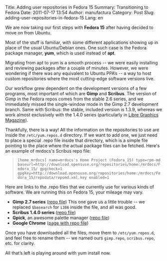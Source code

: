 Title: Adding user repositories in Fedora 15
Summary: Transitioning to Fedora
Date: 2011-07-17 13:54
Author: manufactura
Category: Post
Slug: adding-user-repositories-in-fedora-15
Lang: en

We are now taking our first steps with **Fedora 15** after
having decided to move on from Ubuntu.

Most of the stuff is familiar, with some different applications showing
up in place of the usual Ubuntu/Debian ones. One such case is the Fedora
package manager, **yum**, which is used instead of **apt**.

Migrating from apt to yum is a smooth process -- we were easily
installing and reviewing packages after a couple of minutes. However, we
were wondering if there was any equivalent to Ubuntu PPA’s -- a way to
host custom repositories where the most cutting-edge software versions
live.

Our workflow grew dependent on the development versions of a few
programs, most important of which are **Gimp** and **Scribus**. The
version of Gimp in the Fedora repos comes from the stable 2.6 series,
and we immediately missed the single-window mode in the Gimp 2.7
development branch. Same with Scribus: the stable, included version is
1.3.9, whereas we work almost exclusively with the 1.4.0 series
(particularly in [Libre Graphics
Magazine](http://libregraphicsmag.com)).

Thankfully, there is a way! All the information on the repositories to
use are inside the `/etc/yum.repos.d` directory. If we want to add one,
we just need to place a special .repo file inside that directory, which
is a simple file pointing to the place where the actual package files
can be fetched. Here's an example of mrdocs's Scribus repo file:

> `[home_mrdocs] name=mrdocs's Home Project (Fedora_15) type=rpm-md baseurl=http://download.opensuse.org/repositories/home:/mrdocs/Fedora_15/ gpgcheck=1 gpgkey=http://download.opensuse.org/repositories/home:/mrdocs/Fedora_15/repodata/repomd.xml.key enabled=1`

Here are links to the .repo files that we currently use for various
kinds of software. We are running this on Fedora 15, your mileage may
vary.

- **Gimp 2.7 series** ([repo
file](http://repos.fedorapeople.org/repos/luya/gimp/fedora-gimp.repo))
This one gave us a little trouble -- we replaced `$basearch` for `i386`
inside the file, and all was good.  
- **Scribus 1.4.0 series** ([repo
file](http://download.opensuse.org/repositories/home:/mrdocs/Fedora_15/home:mrdocs.repo))  
- **Gpick**, an awesome palette manager ([repo
file](http://download.opensuse.org/repositories/home:/ketheriel:/gpick/Fedora_15/home:ketheriel:gpick.repo))  
- **Google Chrome** ([page with repo
file](http://www.if-not-true-then-false.com/2010/install-google-chrome-with-yum-on-fedora-red-hat-rhel/))

Once you have downloaded all the files, move them to `/etc/yum.repos.d`,
and feel free to rename them -- we named ours `gimp.repo`,
`scribus.repo`, etc. for clarity.

All that’s left is playing around with yum install now.
